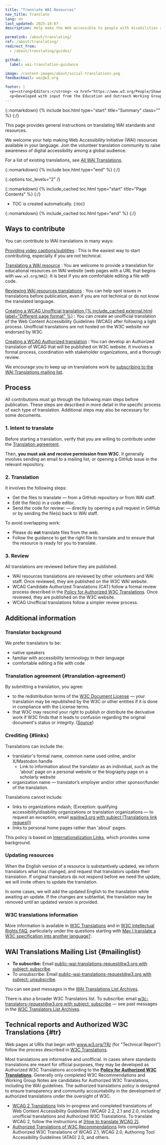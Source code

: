 ```yaml
---
title: "Translate WAI Resources"
nav_title: Translate
lang: en
last_updated: 2025-18-07
description: Help make the Web accessible to people with disabilities around the world. We appreciate your contributions to translating W3C WAI accessibility resources.

permalink: /about/translating/
ref: /about/translating/
redirect_from:
  - /about/translating/guides/

github:
  label: wai-translation-guidance

image: /content-images/about/social-translations.png
feedbackmail: wai@w3.org

footer: |
  <p><strong>Editors:</strong> <a href="https://www.w3.org/People/Shawn/">Shawn Lawton Henry</a> and Rémi Bétin.</p>
  <p>Developed with input from the Education and Outreach Working Group (<a href="https://www.w3.org/WAI/EO/">EOWG</a>). Developed with support from the <a href="https://www.w3.org/WAI/expand-access/">WAI Expanding Access project</a>, funded by the Ford Foundation. Updated as part of the <a href="https://www.w3.org/WAI/about/projects/wai-coop/">WAI-CooP project</a>, co-funded by the European Commission.</p>
---
```


{::nomarkdown}
{% include box.html type="start" title="Summary" class="" %}
{:/}

This page provides general instructions on translating WAI standards and resources.

We welcome your help making Web Accessibility Initiative (WAI) resources available in your language. Join the volunteer translation community to raise awareness of digital accessibility among a global audience.

For a list of existing translations, see [All WAI Translations](/translations/).

{::nomarkdown}
{% include box.html type="end" %}
{:/}

{::options toc_levels="2" /}

{::nomarkdown}
{% include_cached toc.html type="start" title="Page Contents" %}
{:/}

-   TOC is created automatically.
{:toc}

{::nomarkdown}
{% include_cached toc.html type="end" %}
{:/}


## Ways to contribute

You can contribute to WAI translations in many ways:

[Providing video captions/subtitles](/about/translating/resources/subtitles/)
: This is the easiest way to start contributing, especially if you are not technical.

[Translating a WAI resource](/about/translating/resources/)
: You are welcome to provide a translation for educational resources on WAI website (web pages with a URL that begins with `www.w3.org/WAI`). It is best if you are comfortable editing a file with code.

[Reviewing WAI resources translations](/about/translating/reviewing/)
: You can help spot issues in translations before publication, even if you are not technical or do not know the translated language.

[Creating a WCAG Unofficial translation {% include_cached external.html label="Different page format" %}](https://www.w3.org/Consortium/Translation/)
: You can create an unofficial translation of the Web Content Accessibility Guidelines (WCAG) after following a light process. Unofficial translations are not hosted on the W3C website nor endorsed by W3C.

[Creating a WCAG Authorized translation](/about/translating/wcag/)
: You can develop an Authorized translation of WCAG that will be published on W3C website. It involves a formal process, coordination with stakeholder organizations, and a thorough review.

We encourage you to keep up on translations work by [subscribing to the WAI Translations mailing list](mailto:public-wai-translations-request@w3.org?subject=subscribe).

## Process

All contributions must go through the following main steps before publication. These steps are described in more detail in the specific process of each type of translation. Additional steps may also be necessary for some documents.

### 1. Intent to translate

Before starting a translation, verify that you are willing to contribute under the [Translation agreement](#translation-agreement). 

Then, **you must ask and receive permission from W3C**. It generally involves sending an email to a mailing list, or opening a GitHub issue in the relevant repository.

### 2. Translation

It involves the following steps:

- Get the files to translate &mdash; from a GitHub repository or from WAI staff.
- Edit the file(s) in a code editor.
- Send the code for review: &mdash; directly by opening a pull request in GitHub or by sending the file(s) back to WAI staff.

To avoid overlapping work:

* Please do **not** translate files from the web.
* Follow the guidance to get the right file to translate and to ensure that the resource is ready for you to translate.

### 3. Review

All translations are reviewed before they are published.
- WAI resources translations are reviewed by other volunteers and WAI staff. Once reviewed, they are published on the W3C WAI website.
- WCAG Candidate Authorized Translations (CAT) follow a formal review process described in the [Policy for Authorized W3C Translations](https://www.w3.org/2005/02/TranslationPolicy.html). Once reviewed, they are published on the W3C website.
- WCAG Unofficial translations follow a simpler review process.

## Additional information

### Translator background

We prefer translators to be:
* native speakers
* familiar with accessibility terminology in their language
* comfortable editing a file with code

### Translation agreement {#translation-agreement}

By submitting a translation, you agree:
* to the redistribution terms of the [W3C Document License](https://www.w3.org/copyright/document-license-2023/) &mdash; your translation may be republished by the W3C or other entities if it is done in compliance with the License terms.
* that W3C may rescind your right to publish or distribute the derivative work if W3C finds that it leads to confusion regarding the original document's status or integrity. ([Source](https://www.w3.org/copyright/intellectual-rights/#translate))

### Crediting {#links}

Translations can include the:
* translator's formal name, common name used online, and/or X/Mastodon handle
  * Link to information about the translator as an individual, such as the ‘about’ page on a personal website or the biography page on a scholarly website
* organization name &mdash; translator’s employer and/or other sponsor/funder of the translation.

Translations cannot include:
* links to organizations mdash; (Exception: qualifying accessibility/disability organizations or translation organizations &mdash; to request an exception, email [wai@w3.org with subject [Translations link request]](mailto:wai@w3.org?subject=%5BTranslations%20link%20request%5D))
* links to personal home pages rather than 'about' pages.

This policy is based on [Internationalization Links](https://www.w3.org/International/i18n-drafts/pages/translation.html#linkingrules), which provides some background.

### Updating resources

When the English version of a resource is substantively updated, we inform translators what has changed, and request that translators update their translation. If original translators do not respond before we need the update, we will invite others to update the translation.

In some cases, we will add the updated English to the translation while awaiting an update. If the changes are subtantial, the translation may be removed until an updated version is provided.

### W3C translations information

More information is available in [W3C Translations](https://www.w3.org/Consortium/Translation/) and in [W3C Intellectual Rights FAQ](https://www.w3.org/copyright/intellectual-rights/), particularly under the questions starting with [May I translate a W3C specification into another language?](https://www.w3.org/copyright/intellectual-rights/#translate).

## WAI Translations Mailing List {#mailinglist}

* **To subscribe:** Email [public-wai-translations-request@w3.org with subject: subscribe](mailto:public-wai-translations-request@w3.org?subject=subscribe).
* To unsubscribe: Email [public-wai-translations-request@w3.org with subject: unsubscribe](mailto:mailto:public-wai-translations-request@w3.org?subject=unsubscribe).

You can see past messages in the [WAI Translations List Archives](https://lists.w3.org/Archives/Public/public-wai-translations/).

There is also a broader W3C Translators list. To subscribe: email [w3c-translators-request@w3.org with subject: subscribe](mailto:w3c-translators-request@w3.org?subject=subscribe) &mdash; see past messages in the [W3C Translators List Archives](https://lists.w3.org/Archives/Public/w3c-translators/).

## Technical reports and Authorized W3C Translations {#tr}

Web pages at URIs that begin with www.w3.org/TR/ (for "Technical Report") follow the process described in [W3C Translations](https://www.w3.org/Consortium/Translation/).

Most translations are informative and unofficial. In cases where standards translations are meant for official purposes, they may be developed as Authorized W3C Translations according to the **[Policy for Authorized W3C Translations](https://www.w3.org/2005/02/TranslationPolicy.html)**. Generally only completed W3C Recommendations and Working Group Notes are candidates for Authorized W3C Translations, including the WAI guidelines. The authorized translations policy is designed to ensure transparency and community accountability in the development of authorized translations under the oversight of W3C.

* [WCAG 2 Translations](/standards-guidelines/wcag/translations/) lists in-progress and completed translations of Web Content Accessibility Guidelines (WCAG) 2.2, 2.1 and 2.0, including unofficial translations and Authorized W3C Translations. To translate WCAG 2, follow the instructions at [[How to translate WCAG 2]](/about/translating/wcag/).
* [Authorized Translations of W3C Recommendations](https://www.w3.org/Translations/authorized.html) lists completed Authorized W3C Translations of WCAG 2.1, WCAG 2.0, Authoring Tool Accessibility Guidelines (ATAG) 2.0, and others.
